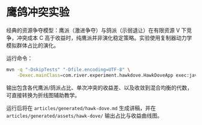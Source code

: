 # 鹰鸽冲突实验

经典的资源争夺模型：鹰派（激进争夺）与鸽派（示弱退让）在有限资源 V 下竞争，冲突成本 C 高于收益时，纯鹰派并非演化稳定策略。实验使用复制器动力学模拟群体占比的演化。

运行命令：

```bash
mvn -q "-DskipTests" "-Dfile.encoding=UTF-8" \
    -Dexec.mainClass=com.river.experiment.hawkdove.HawkDoveApp exec:java
```

输出包含各代鹰派/鸽派占比、单次冲突的收益差、以及收敛到混合均衡的代数，可直接转换为折线图辅助教学。

运行后将在 `articles/generated/hawk-dove.md` 生成讲稿，并在 `articles/generated/assets/hawk-dove/` 输出占比与收益曲线图。
